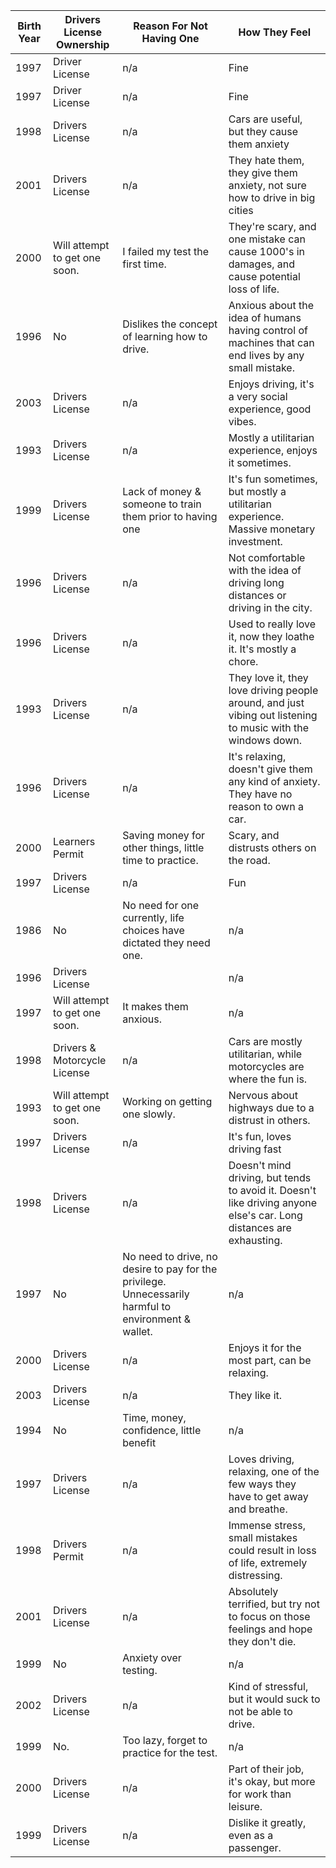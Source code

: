 |Birth Year|Drivers License Ownership|Reason For Not Having One|How They Feel|
|----|-----|----------|----|
|1997|Driver License|n/a|Fine|
|1997|Driver License|n/a|Fine|
|1998|Drivers License|n/a|Cars are useful, but they cause them anxiety|
|2001|Drivers License|n/a|They hate them, they give them anxiety, not sure how to drive in big cities|
|2000|Will attempt to get one soon.|I failed my test the first time.|They're scary, and one mistake can cause 1000's in damages, and cause potential loss of life.|
|1996|No|Dislikes the concept of learning how to drive.|Anxious about the idea of humans having control of machines that can end lives by any small mistake.|
|2003|Drivers License|n/a|Enjoys driving, it's a very social experience, good vibes.|
|1993|Drivers License|n/a|Mostly a utilitarian experience, enjoys it sometimes.|
|1999|Drivers License|Lack of money & someone to train them prior to having one|It's fun sometimes, but mostly a utilitarian experience. Massive monetary investment.|
|1996|Drivers License|n/a|Not comfortable with the idea of driving long distances or driving in the city.|
|1996|Drivers License|n/a|Used to really love it, now they loathe it. It's mostly a chore.|
|1993|Drivers License|n/a|They love it, they love driving people around, and just vibing out listening to music with the windows down.|
|1996|Drivers License|n/a|It's relaxing, doesn't give them any kind of anxiety. They have no reason to own a car.|
|2000|Learners Permit|Saving money for other things, little time to practice.|Scary, and distrusts others on the road.|
|1997|Drivers License|n/a|Fun|
|1986|No|No need for one currently, life choices have dictated they need one.|n/a|
|1996|Drivers License||n/a|They enjoy it, they think it's relaxing.|
|1997|Will attempt to get one soon.|It makes them anxious.|n/a|
|1998|Drivers & Motorcycle License|n/a|Cars are mostly utilitarian, while motorcycles are where the fun is.|
|1993|Will attempt to get one soon.|Working on getting one slowly.|Nervous about highways due to a distrust in others.|
|1997|Drivers License|n/a|It's fun, loves driving fast|
|1998|Drivers License|n/a|Doesn't mind driving, but tends to avoid it. Doesn't like driving anyone else's car. Long distances are exhausting.|
|1997|No|No need to drive, no desire to pay for the privilege. Unnecessarily harmful to environment & wallet.|n/a|
|2000|Drivers License|n/a|Enjoys it for the most part, can be relaxing.|
|2003|Drivers License|n/a|They like it.|
|1994|No|Time, money, confidence, little benefit|n/a|
|1997|Drivers License|n/a|Loves driving, relaxing, one of the few ways they have to get away and breathe.|
|1998|Drivers Permit|n/a|Immense stress, small mistakes could result in loss of life, extremely distressing.|
|2001|Drivers License|n/a|Absolutely terrified, but try not to focus on those feelings and hope they don't die.|
|1999|No|Anxiety over testing.|n/a|
|2002|Drivers License|n/a|Kind of stressful, but it would suck to not be able to drive.|
|1999|No.|Too lazy, forget to practice for the test.|n/a|
|2000|Drivers License|n/a|Part of their job, it's okay, but more for work than leisure.|
|1999|Drivers License|n/a|Dislike it greatly, even as a passenger.|